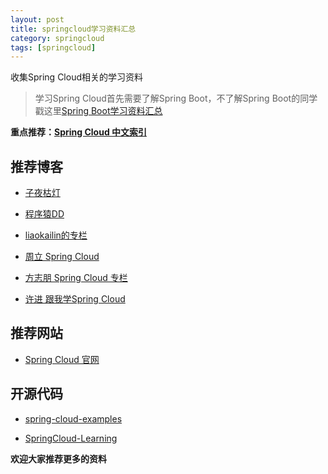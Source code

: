 ```yaml
---
layout: post
title: springcloud学习资料汇总
category: springcloud
tags: [springcloud]
---
```


收集Spring Cloud相关的学习资料


> 学习Spring Cloud首先需要了解Spring Boot，不了解Spring Boot的同学戳这里[Spring Boot学习资料汇总](https://ziyekudeng.github.io/springboot/2015/12/30/springboot-collect.html)


**重点推荐：[Spring Cloud 中文索引](https://springcloud.fun/)**



## 推荐博客


- [子夜枯灯](https://ziyekudeng.github.io/spring-cloud)

- [程序猿DD](https://blog.didispace.com/categories/Spring-Cloud/) 

- [liaokailin的专栏](https://blog.csdn.net/liaokailin/article/category/6212338)

- [周立 Spring Cloud](https://www.itmuch.com/)

- [方志朋 Spring Cloud 专栏](https://blog.csdn.net/column/details/15197.html)

- [许进 跟我学Spring Cloud](https://xujin.org/categories/%E8%B7%9F%E6%88%91%E5%AD%A6Spring-Cloud/) 



## 推荐网站

- [Spring Cloud 官网](https://projects.spring.io/spring-cloud/)





## 开源代码


- [spring-cloud-examples](https://github.com/ityouknow/spring-cloud-examples)

- [SpringCloud-Learning](https://github.com/dyc87112/SpringCloud-Learning)







**欢迎大家推荐更多的资料**

